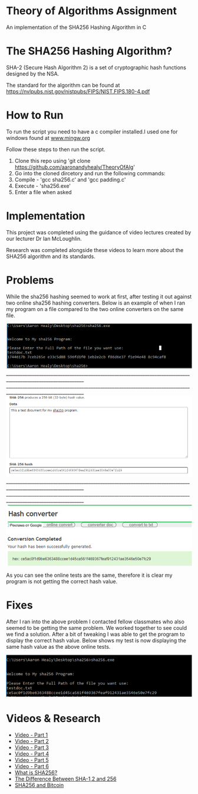# Theory of Algorithms Assignment
An implementation of the SHA256 Hashing Algorithm in C

# The SHA256 Hashing Algorithm? 
SHA-2 (Secure Hash Algorithm 2) is a set of cryptographic hash functions designed by the NSA.

The standard for the algorithm can be found at https://nvlpubs.nist.gov/nistpubs/FIPS/NIST.FIPS.180-4.pdf

# How to Run
To run the script you need to have a c compiler installed.I used one for windows found at www.mingw.org

Follow these steps to then run the script.

1. Clone this repo using 'git clone https://github.com/aaronandyhealy/TheoryOfAlg'
2. Go into the cloned dircetory and run the following commands:
3. Compile - 'gcc sha256.c' and 'gcc padding.c'
4. Execute - 'sha256.exe'
5. Enter a file when asked


# Implementation
This project was completed using the guidance of video lectures created by our lecturer Dr Ian McLoughlin.

Research was completed alongside these videos to learn more about the SHA256 algorithm and its standards.

# Problems
While the sha256 hashing seemed to work at first, after testing it out against two online sha256 hashing converters. Below is an example of when I ran my program on a file compared to the two online converters on the same file.

<img src="/myTest.PNG" alt="My Result"/>
_______________________________________________________________________________________________________________
_______________________________________________________________________________________________________________
<img src="online1.PNG" alt="Online 1"/>
_______________________________________________________________________________________________________________
_______________________________________________________________________________________________________________
<img src="/online2.PNG" alt="Online 2"/>

As you can see the online tests are the same, therefore it is clear my program is not getting the correct hash value.

# Fixes
After I ran into the above problem I contacted fellow classmates who also seemed to be getting the same problem. We worked together to see could we find a solution. After a bit of tweaking I was able to get the program to display the correct hash value. Below shows my test is now displaying the same hash value as the above online tests.

<img src="/myTestCorrect.PNG" alt="Test Correct"/> 

# Videos & Research
* [Video - Part 1](https://web.microsoftstream.com/video/db7c03be-5902-4575-9629-34d176ff1366)
* [Video - Part 2](https://web.microsoftstream.com/video/2a86a2ac-aafb-46e0-a278-a3faa1d13cbf)
* [Video - Part 3](https://web.microsoftstream.com/video/78dc0c8d-a017-48c8-99da-0714866f35cb)
* [Video - Part 4](https://web.microsoftstream.com/video/9daaf80b-9c4c-4fdc-9ef6-159e0e4ccc13)
* [Video - Part 5](https://web.microsoftstream.com/video/200e71ec-1dc1-47a4-9de8-6f58781e3f38) 
* [Video - Part 6](https://web.microsoftstream.com/video/f823809a-d8df-4e12-b243-e1f8ed76b93f)
* [What is SHA256?](https://www.hashgains.com/wiki/s/what-is-sha-256)
* [The Difference Between SHA-1,2 and 256](https://www.thesslstore.com/blog/difference-sha-1-sha-2-sha-256-hash-algorithms)
* [SHA256 and Bitcoin](https://www.mycryptopedia.com/sha-256-related-bitcoin)
